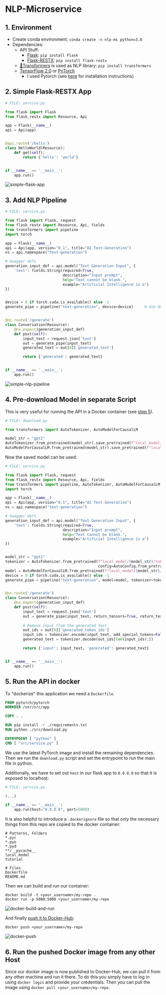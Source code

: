 # NLP-Microservice

## 1. Environment
- Create conda environment: `conda create -n nlp-ms python=3.8`
- Dependencies:
  - API Stuff:
    - [Flask](https://flask.palletsprojects.com/en/1.1.x/): `pip install Flask`
    - [Flask-RESTX](https://flask-restx.readthedocs.io/en/latest/): `pip install flask-restx`
  - [🤗Transformers](https://github.com/huggingface/transformers) is used as NLP library: `pip install transformers`
  - [TensorFlow 2.0]() or [PyTorch]()
    - I used Pytorch (see [here](https://pytorch.org/get-started/locally/) for installation instructions) 
  
## 2. Simple Flask-RESTX App
```Python
# FILE: service.py

from flask import Flask
from flask_restx import Resource, Api

app = Flask(__name__)
api = Api(app)


@api.route('/hello')
class HelloWorld(Resource):
    def get(self):
        return {'hello': 'world'}


if __name__ == '__main__':
    app.run()
```

![simple-flask-app](./images/NLP-ms-1.gif)

## 3. Add NLP Pipeline
```Python
# FILE: service.py

from flask import Flask, request
from flask_restx import Resource, Api, fields
from transformers import pipeline
import torch

app = Flask(__name__)
api = Api(app, version="0.1", title="AI Text-Generation")
ns = api.namespace("text-generation")

# Swagger defs
generation_input_def = api.model("Text Generation Input", {
    'text': fields.String(required=True,
                          description="Input prompt",
                          help="Text cannot be blank.",
                          example="Artificial Intelligence is a")
})


device = 0 if torch.cuda.is_available() else -1
generate_pipe = pipeline("text-generation", device=device)     # Use default model of pipeline


@ns.route('/generate')
class Conversation(Resource):
    @ns.expect(generation_input_def)
    def post(self):
        input_text = request.json['text']
        out = generate_pipe(input_text)
        generated_text = out[0]['generated_text']

        return {'generated': generated_text}


if __name__ == '__main__':
    app.run()
```

![simple-nlp-pipeline](./images/NLP-ms-2.gif)

## 4. Pre-download Model in separate Script
This is very useful for running the API in a Docker container (see [step 5](#5.-run-the-api-in-docker)).
```Python
# FILE: download.py

from transformers import AutoTokenizer, AutoModelForCausalLM

model_str = "gpt2"
AutoTokenizer.from_pretrained(model_str).save_pretrained(f"local_model/{model_str}/tokenizer")
AutoModelForCausalLM.from_pretrained(model_str).save_pretrained(f"local_model/{model_str}/model")
```

Now the saved model can be used:
```Python
# FILE: service.py

from flask import Flask, request
from flask_restx import Resource, Api, fields
from transformers import pipeline, AutoTokenizer, AutoModelForCausalLM, AutoConfig
import torch

app = Flask(__name__)
api = Api(app, version="0.1", title="AI Text-Generation")
ns = api.namespace("text-generation")

# Swagger defs
generation_input_def = api.model("Text Generation Input", {
    'text': fields.String(required=True,
                          description="Input prompt",
                          help="Text cannot be blank.",
                          example="Artificial Intelligence is a")
})


model_str = "gpt2"
tokenizer = AutoTokenizer.from_pretrained(f"local_model/{model_str}/tokenizer",
                                          config=AutoConfig.from_pretrained(f"local_model/{model_str}/model"))
model = AutoModelForCausalLM.from_pretrained(f"local_model/{model_str}/model")
device = 0 if torch.cuda.is_available() else -1
generate_pipe = pipeline("text-generation", model=model, tokenizer=tokenizer, device=device)


@ns.route('/generate')
class Conversation(Resource):
    @ns.expect(generation_input_def)
    def post(self):
        input_text = request.json['text']
        out = generate_pipe(input_text, return_tensors=True, return_text=False)
        
        # Remove input from the generated text
        out_ids = out[0]['generated_token_ids']
        input_ids = tokenizer.encode(input_text, add_special_tokens=False)
        generated_text = tokenizer.decode(out_ids[len(input_ids):])

        return {'input': input_text, 'generated': generated_text}


if __name__ == '__main__':
    app.run()
```

## 5. Run the API in docker
To "dockerize" this application we need a `Dockerfile`.
```dockerfile
FROM pytorch/pytorch
WORKDIR /usr/src/app

COPY . .

RUN pip install -r ./requirements.txt
RUN python ./src/download.py

ENTRYPOINT [ "python" ]
CMD [ "src/service.py" ]
```

We use the latest PyTorch image and install the remaining dependencies. 
Then we run the `download.py` script and set the entrypoint to run the main file in python.

Additionally, we have to set out `host` in our flask app to `0.0.0.0` so that it is exposed to localhost:

```python
# FILE: service.py

(...)

if __name__ == '__main__':
    app.run(host="0.0.0.0", port=5000)
```

It is also helpful to introduce a `.dockerignore` file so that only the necessary things
from this repo are copied to the docker container:
```
# Patterns, Folders
*.pyc
*.pyo
*.pyd
**/__pycache__
local_model
tutorial

# Files
Dockerfile
README.md
```

Then we can build and run our container:
```
docker build -t <your_username>/my-repo .
docker run -p 5000:5000 <your_username>/my-repo
```
![docker-build-and-run](./images/NLP-ms-docker-build-run.gif)

And finally [push it to Docker-Hub][docker-hub]:
```
docker push <your_username>/my-repo
```

![docker-push](./images/NLP-ms-docker-push.gif)


## 6. Run the pushed Docker image from any other Host
Since our docker image is now published to Docker-Hub, we can pull it from 
any other machine and run it there. To do this you simply have to log in
using `docker login` and provide your credentials. Then you can pull the 
image using `docker pull <your_username>/my-repo`.


[docker-hub]: https://docs.docker.com/docker-hub/#step-4-build-and-push-a-container-image-to-docker-hub-from-your-computer